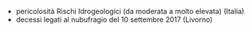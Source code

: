 + pericolosità Rischi Idrogeologici (da moderata a molto elevata) (Italia)
+ decessi legati al nubufragio del 10 settembre 2017 (Livorno)
